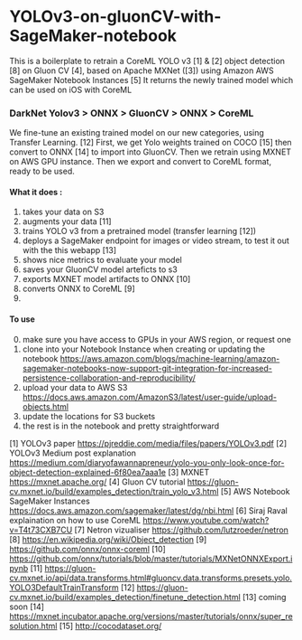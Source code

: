 # YOLOv3-on-gluonCV-with-SageMaker-notebook

This is a boilerplate to retrain a CoreML YOLO v3 [1] & [2] object detection [8] on Gluon CV [4], based on Apache MXNet ([3]) using Amazon AWS SageMaker Notebook Instances [5] 
It returns the newly trained model which can be used on iOS with CoreML

### DarkNet Yolov3 > ONNX > GluonCV > ONNX > CoreML

We fine-tune an existing trained model on our new categories, using Transfer Learning. [12]
First, we get Yolo weights trained on COCO [15] then convert to ONNX [14] to import into GluonCV.
Then we retrain using MXNET on AWS GPU instance.
Then we export and convert to CoreML format, ready to be used.


#### What it does : 
1. takes your data on S3
2. augments your data [11]
2. trains YOLO v3 from a pretrained model (transfer learning [12])
3. deploys a SageMaker endpoint for images or video stream, to test it out with the this webapp [13]
4. shows nice metrics to evaluate your model
5. saves your GluonCV model arteficts to s3
6. exports MXNET model artifacts to ONNX [10]
7. converts ONNX to CoreML [9]
8. 

#### To use
0. make sure you have access to GPUs in your AWS region, or request one
1. clone into your Notebook Instance when creating or updating the notebook https://aws.amazon.com/blogs/machine-learning/amazon-sagemaker-notebooks-now-support-git-integration-for-increased-persistence-collaboration-and-reproducibility/
2. upload your data to AWS S3 https://docs.aws.amazon.com/AmazonS3/latest/user-guide/upload-objects.html
3. update the locations for S3 buckets
4. the rest is in the notebook and pretty straightforward


[1] YOLOv3 paper https://pjreddie.com/media/files/papers/YOLOv3.pdf
[2] YOLOv3 Medium post explanation https://medium.com/diaryofawannapreneur/yolo-you-only-look-once-for-object-detection-explained-6f80ea7aaa1e
[3] MXNET https://mxnet.apache.org/
[4] Gluon CV tutorial https://gluon-cv.mxnet.io/build/examples_detection/train_yolo_v3.html
[5] AWS Notebook SageMaker Instances https://docs.aws.amazon.com/sagemaker/latest/dg/nbi.html
[6] Siraj Raval explaination on how to use CoreML https://www.youtube.com/watch?v=T4t73CXB7CU
[7] Netron vizualiser https://github.com/lutzroeder/netron
[8] https://en.wikipedia.org/wiki/Object_detection
[9] https://github.com/onnx/onnx-coreml
[10] https://github.com/onnx/tutorials/blob/master/tutorials/MXNetONNXExport.ipynb
[11] https://gluon-cv.mxnet.io/api/data.transforms.html#gluoncv.data.transforms.presets.yolo.YOLO3DefaultTrainTransform
[12] https://gluon-cv.mxnet.io/build/examples_detection/finetune_detection.html
[13] coming soon
[14] https://mxnet.incubator.apache.org/versions/master/tutorials/onnx/super_resolution.html
[15] http://cocodataset.org/



